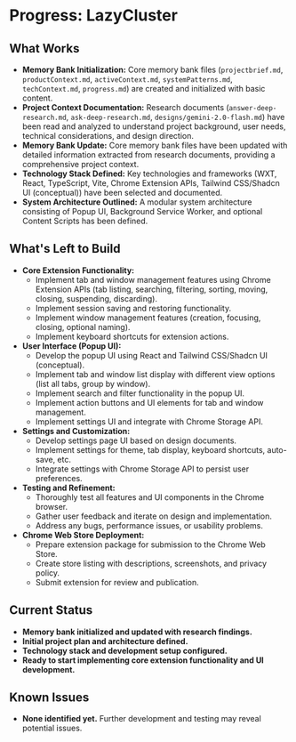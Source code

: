 # Progress: LazyCluster

## What Works

- **Memory Bank Initialization:** Core memory bank files (`projectbrief.md`, `productContext.md`, `activeContext.md`, `systemPatterns.md`, `techContext.md`, `progress.md`) are created and initialized with basic content.
- **Project Context Documentation:**  Research documents (`answer-deep-research.md`, `ask-deep-research.md`, `designs/gemini-2.0-flash.md`) have been read and analyzed to understand project background, user needs, technical considerations, and design direction.
- **Memory Bank Update:** Core memory bank files have been updated with detailed information extracted from research documents, providing a comprehensive project context.
- **Technology Stack Defined:** Key technologies and frameworks (WXT, React, TypeScript, Vite, Chrome Extension APIs, Tailwind CSS/Shadcn UI (conceptual)) have been selected and documented.
- **System Architecture Outlined:**  A modular system architecture consisting of Popup UI, Background Service Worker, and optional Content Scripts has been defined.

## What's Left to Build

- **Core Extension Functionality:**
    - Implement tab and window management features using Chrome Extension APIs (tab listing, searching, filtering, sorting, moving, closing, suspending, discarding).
    - Implement session saving and restoring functionality.
    - Implement window management features (creation, focusing, closing, optional naming).
    - Implement keyboard shortcuts for extension actions.
- **User Interface (Popup UI):**
    - Develop the popup UI using React and Tailwind CSS/Shadcn UI (conceptual).
    - Implement tab and window list display with different view options (list all tabs, group by window).
    - Implement search and filter functionality in the popup UI.
    - Implement action buttons and UI elements for tab and window management.
    - Implement settings UI and integrate with Chrome Storage API.
- **Settings and Customization:**
    - Develop settings page UI based on design documents.
    - Implement settings for theme, tab display, keyboard shortcuts, auto-save, etc.
    - Integrate settings with Chrome Storage API to persist user preferences.
- **Testing and Refinement:**
    - Thoroughly test all features and UI components in the Chrome browser.
    - Gather user feedback and iterate on design and implementation.
    - Address any bugs, performance issues, or usability problems.
- **Chrome Web Store Deployment:**
    - Prepare extension package for submission to the Chrome Web Store.
    - Create store listing with descriptions, screenshots, and privacy policy.
    - Submit extension for review and publication.

## Current Status

- **Memory bank initialized and updated with research findings.**
- **Initial project plan and architecture defined.**
- **Technology stack and development setup configured.**
- **Ready to start implementing core extension functionality and UI development.**

## Known Issues

- **None identified yet.**  Further development and testing may reveal potential issues.
